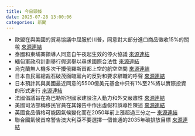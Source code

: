 ```yaml
---
title: 今日頭條
date: 2025-07-28 13:00:06
categories: 新聞            
---
```

- 歐盟在與美國的貿易協議中屈服於川普，同意對大部分進口商品徵收15%的關稅 [來源連結](https://asiatimes.com/2025/07/eu-capitulates-to-trump-in-vassal-state-trade-deal/)
- 泰國和柬埔寨領導人同意自午夜起生效的停火協議 [來源連結](https://www.japantimes.co.jp/news/2025/07/28/asia-pacific/politics/thai-cambodia-peace-talks-trump/)
- 緬甸軍政府計劃舉行假選舉以尋求國際合法性 [來源連結](https://asiatimes.com/2025/07/deciphering-americas-mixed-messaging-on-myanmar/)
- 烏克蘭無人機多次干擾俄羅斯首都上空的航空空間 [來源連結](https://www.theguardian.com/world/2025/jul/28/muscovites-travel-plans-disrupted-as-ukraine-targets-airspace-with-drones)
- 日本自民黨總裁石破茂面臨黨內的反對和要求辭職的呼聲 [來源連結](https://www.japantimes.co.jp/news/2025/07/28/japan/politics/ldp-meeting/)
- 日本預計其與美國最近同意的5500億美元基金中只有1%至2%將以實際投資的形式進行 [來源連結](https://www.japantimes.co.jp/business/2025/07/28/economy/japan-us-investment-framework-akazawa/)
- 法國倡議旨在為巴勒斯坦國家建設注入動力和外交嚴肅性 [來源連結](https://asiatimes.com/2025/07/road-to-palestinian-state-must-pass-through-saudi-arabia/)
- 美國司法部稱移民官員在其報告中作出虛假和誤導性陳述 [來源連結](https://www.theguardian.com/us-news/2025/jul/28/doj-la-protesters-false-claims)
- 英國食品價格可能因氣候變化而在2050年前上漲超過三分之一 [來源連結](https://www.theguardian.com/business/2025/jul/28/climateflation-could-push-up-uk-food-prices-by-more-than-a-third-by-2050-report-says)
- 聯合國氣候首席警告澳大利亞不要選擇一個普通的2035年碳排放目標 [來源連結](https://www.theguardian.com/environment/2025/jul/28/un-climate-chief-warns-australia-not-to-pick-a-bog-standard-2035-carbon-emissions-target)



